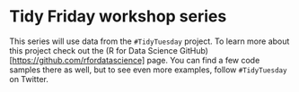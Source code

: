# Tidy Friday workshop series
This series will use data from the `#TidyTuesday` project.
To learn more about this project check out the (R for Data Science GitHub)[https://github.com/rfordatascience] page.
You can find a few code samples there as well, but to see even more examples, follow `#TidyTuesday` on Twitter.

